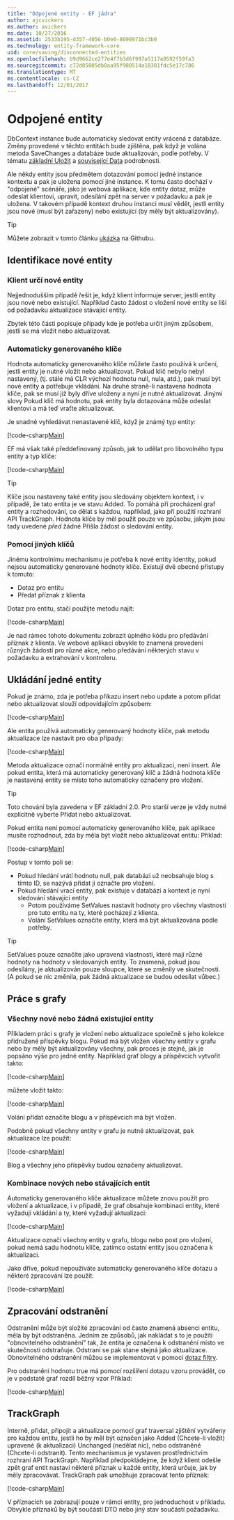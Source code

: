```yaml
---
title: "Odpojené entity - EF jádra"
author: ajcvickers
ms.author: avickers
ms.date: 10/27/2016
ms.assetid: 2533b195-d357-4056-b0e0-8698971bc3b0
ms.technology: entity-framework-core
uid: core/saving/disconnected-entities
ms.openlocfilehash: b9d9662ce277e4f7b3d6f997a5117a0592f59fa3
ms.sourcegitcommit: c72d85805db0aa95f980514a18381fdc5e17c786
ms.translationtype: MT
ms.contentlocale: cs-CZ
ms.lasthandoff: 12/01/2017
---
```

# <a name="disconnected-entities"></a>Odpojené entity

DbContext instance bude automaticky sledovat entity vrácená z databáze. Změny provedené v těchto entitách bude zjištěna, pak když je volána metoda SaveChanges a databáze bude aktualizován, podle potřeby. V tématu [základní Uložit](basic.md) a [související Data](related-data.md) podrobnosti.

Ale někdy entity jsou předmětem dotazování pomocí jedné instance kontextu a pak je uložena pomocí jiné instance. K tomu často dochází v "odpojené" scénáře, jako je webová aplikace, kde entity dotaz, může odeslat klientovi, upravit, odesílání zpět na server v požadavku a pak je uložena. V takovém případě kontext druhou instanci musí vědět, jestli entity jsou nové (musí být zařazeny) nebo existující (by měly být aktualizovány).

> [!TIP]  
> Můžete zobrazit v tomto článku [ukázka](https://github.com/aspnet/EntityFramework.Docs/tree/master/samples/core/Saving/Saving/Disconnected/) na Githubu.

## <a name="identifying-new-entities"></a>Identifikace nové entity

### <a name="client-identifies-new-entities"></a>Klient určí nové entity

Nejjednodušším případě řešit je, když klient informuje server, jestli entity jsou nové nebo existující. Například často žádost o vložení nové entity se liší od požadavku aktualizace stávající entity.

Zbytek této části popisuje případy kde je potřeba určit jiným způsobem, jestli se má vložit nebo aktualizovat.

### <a name="with-auto-generated-keys"></a>Automaticky generovaného klíče

Hodnota automaticky generovaného klíče můžete často používá k určení, jestli entity je nutné vložit nebo aktualizovat. Pokud klíč nebylo nebyl nastavený, (tj. stále má CLR výchozí hodnotu null, nula, atd.), pak musí být nové entity a potřebuje vkládání. Na druhé straně-li nastavena hodnota klíče, pak se musí již byly dříve uloženy a nyní je nutné aktualizovat. Jinými slovy Pokud klíč má hodnotu, pak entity byla dotazována může odeslat klientovi a má teď vraťte aktualizovat.

Je snadné vyhledávat nenastavené klíč, když je známý typ entity:

[!code-csharp[Main](../../../samples/core/Saving/Saving/Disconnected/Sample.cs#IsItNewSimple)]

EF má však také předdefinovaný způsob, jak to udělat pro libovolného typu entity a typ klíče:

[!code-csharp[Main](../../../samples/core/Saving/Saving/Disconnected/Sample.cs#IsItNewGeneral)]

> [!TIP]  
> Klíče jsou nastaveny také entity jsou sledovány objektem kontext, i v případě, že tato entita je ve stavu Added. To pomáhá při procházení graf entity a rozhodování, co dělat s každou, například, jako při použití rozhraní API TrackGraph. Hodnota klíče by měl použít pouze ve způsobu, jakým jsou tady uvedené _před_ žádné Přišla žádost o sledování entity.

### <a name="with-other-keys"></a>Pomocí jiných klíčů

Jinému kontrolnímu mechanismu je potřeba k nové entity identity, pokud nejsou automaticky generované hodnoty klíče. Existují dvě obecné přístupy k tomuto:
 * Dotaz pro entitu
 * Předat příznak z klienta

Dotaz pro entitu, stačí použijte metodu najít:

[!code-csharp[Main](../../../samples/core/Saving/Saving/Disconnected/Sample.cs#IsItNewQuery)]

Je nad rámec tohoto dokumentu zobrazit úplného kódu pro předávání příznak z klienta. Ve webové aplikaci obvykle to znamená provedení různých žádostí pro různé akce, nebo předávání některých stavu v požadavku a extrahování v kontroleru.

## <a name="saving-single-entities"></a>Ukládání jedné entity

Pokud je známo, zda je potřeba příkazu insert nebo update a potom přidat nebo aktualizovat slouží odpovídajícím způsobem:

[!code-csharp[Main](../../../samples/core/Saving/Saving/Disconnected/Sample.cs#InsertAndUpdateSingleEntity)]

Ale entita používá automaticky generovaný hodnoty klíče, pak metodu aktualizace lze nastavit pro oba případy:

[!code-csharp[Main](../../../samples/core/Saving/Saving/Disconnected/Sample.cs#InsertOrUpdateSingleEntity)]

Metoda aktualizace označí normálně entity pro aktualizaci, není insert. Ale pokud entita, která má automaticky generovaný klíč a žádná hodnota klíče je nastavená entity se místo toho automaticky označeny pro vložení.

> [!TIP]  
> Toto chování byla zavedena v EF základní 2.0. Pro starší verze je vždy nutné explicitně vyberte Přidat nebo aktualizovat.

Pokud entita není pomocí automaticky generovaného klíče, pak aplikace musíte rozhodnout, zda by měla být vložit nebo aktualizovat entitu: Příklad:

[!code-csharp[Main](../../../samples/core/Saving/Saving/Disconnected/Sample.cs#InsertOrUpdateSingleEntityWithFind)]

Postup v tomto poli se:
* Pokud hledání vrátí hodnotu null, pak databázi už neobsahuje blog s tímto ID, se nazývá přidat ji označte pro vložení.
* Pokud hledání vrací entity, pak existuje v databázi a kontext je nyní sledování stávající entity
  * Potom používáme SetValues nastavit hodnoty pro všechny vlastnosti pro tuto entitu na ty, které pocházejí z klienta.
  * Volání SetValues označíte entity, která má být aktualizována podle potřeby.

> [!TIP]  
> SetValues pouze označíte jako upravená vlastnosti, které mají různé hodnoty na hodnoty v sledovaných entity. To znamená, pokud jsou odesílány, je aktualizován pouze sloupce, které se změnily ve skutečnosti. (A pokud se nic změnila, pak žádná aktualizace se budou odesílat vůbec.)

## <a name="working-with-graphs"></a>Práce s grafy

### <a name="all-newall-existing-entities"></a>Všechny nové nebo žádná existující entity

Příkladem práci s grafy je vložení nebo aktualizace společně s jeho kolekce přidružené příspěvky blogu. Pokud má být vložen všechny entity v grafu nebo by měly být aktualizovány všechny, pak proces je stejné, jak je popsáno výše pro jedné entity. Například graf blogy a příspěvcích vytvořit takto:

[!code-csharp[Main](../../../samples/core/Saving/Saving/Disconnected/Sample.cs#CreateBlogAndPosts)]

můžete vložit takto:

[!code-csharp[Main](../../../samples/core/Saving/Saving/Disconnected/Sample.cs#InsertGraph)]

Volání přidat označíte blogu a v příspěvcích má být vložen.

Podobně pokud všechny entity v grafu je nutné aktualizovat, pak aktualizace lze použít:

[!code-csharp[Main](../../../samples/core/Saving/Saving/Disconnected/Sample.cs#UpdateGraph)]

Blog a všechny jeho příspěvky budou označeny aktualizovat.

### <a name="mix-of-new-and-existing-entities"></a>Kombinace nových nebo stávajících entit

Automaticky generovaného klíče aktualizace můžete znovu použít pro vložení a aktualizace, i v případě, že graf obsahuje kombinaci entity, které vyžadují vkládání a ty, které vyžadují aktualizaci:

[!code-csharp[Main](../../../samples/core/Saving/Saving/Disconnected/Sample.cs#InsertOrUpdateGraph)]

Aktualizace označí všechny entity v grafu, blogu nebo post pro vložení, pokud nemá sadu hodnotu klíče, zatímco ostatní entity jsou označena k aktualizaci.

Jako dříve, pokud nepoužíváte automaticky generovaného klíče dotazu a některé zpracování lze použít:

[!code-csharp[Main](../../../samples/core/Saving/Saving/Disconnected/Sample.cs#InsertOrUpdateGraphWithFind)]

## <a name="handling-deletes"></a>Zpracování odstranění

Odstranění může být složité zpracování od často znamená absenci entitu, měla by být odstraněna. Jedním ze způsobů, jak nakládat s to je použití "obnovitelného odstranění" tak, že entita je označena k odstranění místo ve skutečnosti odstraňuje. Odstraní se pak stane stejná jako aktualizace. Obnovitelného odstranění můžou se implementovat v pomocí [dotaz filtry](xref:core/querying/filters).

Pro odstranění hodnotu true má pomocí rozšíření dotazu vzoru provádět, co je v podstatě graf rozdíl běžný vzor Příklad:

[!code-csharp[Main](../../../samples/core/Saving/Saving/Disconnected/Sample.cs#InsertUpdateOrDeleteGraphWithFind)]

## <a name="trackgraph"></a>TrackGraph

Interně, přidat, připojit a aktualizace pomocí graf traversal zjištění vytvářeny pro každou entitu, jestli ho by měl být označen jako Added (Chcete-li vložit) upravené (k aktualizaci) Unchanged (nedělat nic), nebo odstraněné (Chcete-li odstranit). Tento mechanismus je vystaven prostřednictvím rozhraní API TrackGraph. Například předpokládejme, že když klient odešle zpět graf entit nastaví některé příznak u každé entity, která určuje, jak by měly zpracovávat. TrackGraph pak umožňuje zpracovat tento příznak:

[!code-csharp[Main](../../../samples/core/Saving/Saving/Disconnected/Sample.cs#TrackGraph)]

V příznacích se zobrazují pouze v rámci entity, pro jednoduchost v příkladu. Obvykle příznaků by být součástí DTO nebo jiný stav součástí požadavku.
